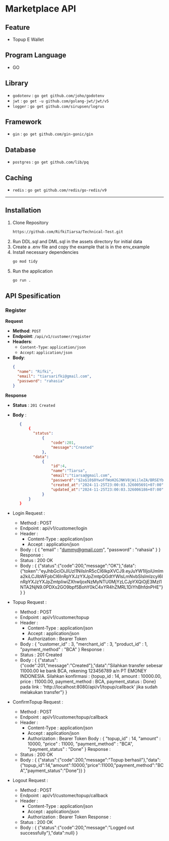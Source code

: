 # Marketplace API

## Feature
- Topup E Wallet

## Program Language
- GO

## Library
- `godotenv`  : `go get github.com/joho/godotenv`
- `jwt`       : `go get -u github.com/golang-jwt/jwt/v5`
- `logger`    : `go get github.com/sirupsen/logrus`

## Framework
- `gin`       : `go get github.com/gin-gonic/gin`

## Database
- `postgres`  : `go get github.com/lib/pq`

## Caching
- `redis` : `go get github.com/redis/go-redis/v9`

---

## Installation
1. Clone Repository
   ```bash
   https://github.com/RifkiTiarsa/Technical-Test.git
2. Run DDL.sql and DML.sql in the assets directory for initial data
3. Create a .env file and copy the example that is in the env_example
4. Install necessary dependencies
   ```bash
   go mod tidy
5. Run the application
   ```bash
   go run .

## API Spesification
### Register
**Request**  
- **Method**: `POST`  
- **Endpoint**: `/api/v1/customer/register`  
- **Headers**:  
  - `Content-Type`: `application/json`  
  - `Accept`: `application/json`  
- **Body**:
  ```json
  {
    "name": "Rifki",
    "email": "tiarsarifki@gmail.com",
    "password": "rahasia"
  }

**Response**
-  **Status**    : `201 Created`
-  **Body**      :
   ```json
      {
          { 
            "status":
                {
                    "code":201,
                    "message":"Created"
                },
            "data":
                {
                    "id":4,
                    "name":"Tiarsa",
                    "email":"tiarsa@gmail.com",
                    "password":"$2a$10$0YwoFfWoH2GJNKV8jWiileZA/BRSEYbzaaU4woywtcb4FsRb9AlIe",
                    "created_at":"2024-11-25T23:00:03.326005691+07:00",
                    "updated_at":"2024-11-25T23:00:03.326006186+07:00"
                }
          }
      }

- Login
Request :
    - Method    : POST
    - Endpoint  : api/v1/customer/login
    - Header    : 
        - Content-Type  : application/json
        - Accept        : application/json
    - Body      :
    {
        {
            "email" : "dummy@gmail.com",
            "password" : "rahasia"
        }
    }
Response  :
    - Status    : 200 OK
    - Body      :
      {
          {"status":{"code":200,"message":"OK"},"data":{"token":"eyJhbGciOiJIUzI1NiIsInR5cCI6IkpXVCJ9.eyJuYW1lIjoiUmlma2kiLCJlbWFpbCI6InRpYXJzYXJpZmtpQGdtYWlsLmNvbSIsImlzcyI6InRpYXJzYXJpZmtpIiwiZXhwIjoxNzMyNTU0MjYzLCJpYXQiOjE3MzI1NTA2NjN9.0PDXs2GO9bpf5BohY0kC4xYR4hZMRL1DiYhBhfdnPHE"}}
      }

- Topup
Request :
    - Method    : POST
    - Endpoint  : api/v1/customer/topup
    - Header    : 
        - Content-Type  : application/json
        - Accept        : application/json
        - Authorization : Bearer Token
    - Body      :
      {
            "customer_id" : 3,
            "merchant_id" : 3,
            "product_id" : 1,
            "payment_method" : "BCA"
      }
Response    :
    - Status    : 201 Created
    - Body      : 
        {
            {"status":{"code":201,"message":"Created"},"data":"Silahkan transfer sebesar 11000.00 ke bank BCA, rekening 123456789 a/n PT EMONEY INDONESIA. Silahkan konfirmasi : {topup_id : 14, amount : 10000.00, price : 11000.00, payment_method : BCA, payment_status : Done} pada link : 'http://localhost:8080/api/v1/topup/callback' jika sudah melakukan transfer"}
        }

- ConfirmTopup
Request :
    - Method    : POST
    - Endpoint  : api/v1/customer/topup/callback
    - Header    : 
        - Content-Type  : application/json
        - Accept        : application/json
        - Authorization : Bearer Token
    Body      :
        {
            "topup_id" : 14, 
            "amount" : 10000,
            "price" : 11000,
            "payment_method" : "BCA", 
            "payment_status" : "Done"
        }
Response    :
    - Status    : 200 OK
    - Body      : 
        {
            {"status":{"code":200,"message":"Topup berhasil"},"data":{"topup_id":14,"amount":10000,"price":11000,"payment_method":"BCA","payment_status":"Done"}}
        }

- Logout
Request :
    - Method    : POST
    - Endpoint  : api/v1/customer/topup/callback
    - Header    : 
        - Content-Type  : application/json
        - Accept        : application/json
        - Authorization : Bearer Token
Response    :
    - Status    : 200 OK
    - Body      :
        {
            {"status":{"code":200,"message":"Logged out successfully"},"data":null}
        }